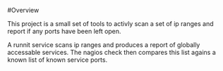 #Overview

This project is a small set of tools to activly scan a set of ip ranges and report if any ports have been left open. 

A runnit service scans ip ranges and produces a report of globally accessable services. The nagios check then compares this list agains a known list of known service ports. 

##